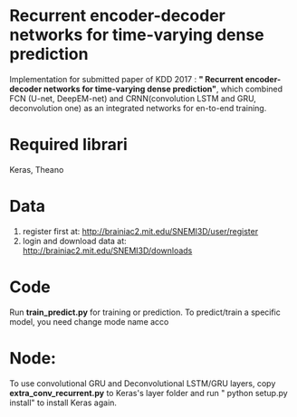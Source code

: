 # Recurrent encoder-decoder networks for time-varying dense prediction
Implementation for submitted paper of KDD 2017 : **" Recurrent encoder-decoder networks for time-varying dense prediction"**, which combined FCN (U-net, DeepEM-net) and CRNN(convolution LSTM and GRU, deconvolution one) as an integrated networks for en-to-end training.
# Required librari
Keras, Theano
# Data
1. register first at:
http://brainiac2.mit.edu/SNEMI3D/user/register
2. login and download data at:
http://brainiac2.mit.edu/SNEMI3D/downloads
# Code
Run **train_predict.py** for training or prediction. To predict/train a specific model, you need change mode name acco
# Node:
To use convolutional GRU and Deconvolutional LSTM/GRU layers, copy **extra_conv_recurrent.py** to Keras's layer folder and run " python setup.py install" to install Keras again.
